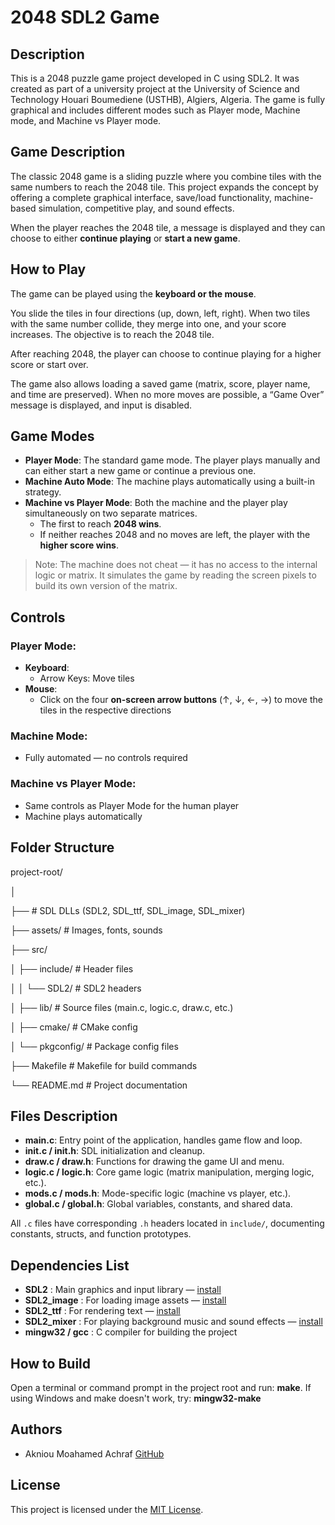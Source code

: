 # 2048 SDL2 Game

## Description
This is a 2048 puzzle game project developed in C using SDL2. It was created as part of a university project at the University of Science and Technology Houari Boumediene (USTHB), Algiers, Algeria. The game is fully graphical and includes different modes such as Player mode, Machine mode, and Machine vs Player mode.

## Game Description
The classic 2048 game is a sliding puzzle where you combine tiles with the same numbers to reach the 2048 tile. This project expands the concept by offering a complete graphical interface, save/load functionality, machine-based simulation, competitive play, and sound effects.

When the player reaches the 2048 tile, a message is displayed and they can choose to either **continue playing** or **start a new game**.

## How to Play
The game can be played using the **keyboard or the mouse**.

You slide the tiles in four directions (up, down, left, right). When two tiles with the same number collide, they merge into one, and your score increases. The objective is to reach the 2048 tile.

After reaching 2048, the player can choose to continue playing for a higher score or start over.

The game also allows loading a saved game (matrix, score, player name, and time are preserved). When no more moves are possible, a “Game Over” message is displayed, and input is disabled.

## Game Modes
- **Player Mode**: The standard game mode. The player plays manually and can either start a new game or continue a previous one.
- **Machine Auto Mode**: The machine plays automatically using a built-in strategy.
- **Machine vs Player Mode**: Both the machine and the player play simultaneously on two separate matrices.
  - The first to reach **2048 wins**.
  - If neither reaches 2048 and no moves are left, the player with the **higher score wins**.

> Note: The machine does not cheat — it has no access to the internal logic or matrix. It simulates the game by reading the screen pixels to build its own version of the matrix.

## Controls

### Player Mode:
- **Keyboard**:
  - Arrow Keys: Move tiles
- **Mouse**:
  - Click on the four **on-screen arrow buttons** (↑, ↓, ←, →) to move the tiles in the respective directions

### Machine Mode:
- Fully automated — no controls required

### Machine vs Player Mode:
- Same controls as Player Mode for the human player
- Machine plays automatically

## Folder Structure
project-root/

│

├── # SDL DLLs (SDL2, SDL_ttf, SDL_image, SDL_mixer)

├── assets/ # Images, fonts, sounds 

├── src/

│ ├── include/ # Header files

│ │ └── SDL2/ # SDL2 headers

│ ├── lib/ # Source files (main.c, logic.c, draw.c, etc.)

│ ├── cmake/ # CMake config

│ └── pkgconfig/ # Package config files

├── Makefile # Makefile for build commands

└── README.md # Project documentation

## Files Description

- **main.c**: Entry point of the application, handles game flow and loop.
- **init.c / init.h**: SDL initialization and cleanup.
- **draw.c / draw.h**: Functions for drawing the game UI and menu.
- **logic.c / logic.h**: Core game logic (matrix manipulation, merging logic, etc.).
- **mods.c / mods.h**: Mode-specific logic (machine vs player, etc.).
- **global.c / global.h**: Global variables, constants, and shared data.

All `.c` files have corresponding `.h` headers located in `include/`, documenting constants, structs, and function prototypes.

## Dependencies List

- **SDL2** : Main graphics and input library — [install](https://www.libsdl.org/)
- **SDL2_image** : For loading image assets — [install](https://www.libsdl.org/projects/SDL_image/)
- **SDL2_ttf** : For rendering text — [install](https://www.libsdl.org/projects/SDL_ttf/)
- **SDL2_mixer** : For playing background music and sound effects — [install](https://www.libsdl.org/projects/SDL_mixer/)
- **mingw32 / gcc** : C compiler for building the project

## How to Build
Open a terminal or command prompt in the project root and run: **make**. If using Windows and make doesn't work, try: **mingw32-make**

## Authors
- Akniou Moahamed Achraf [GitHub](https://github.com/Zweihander-25)

## License
This project is licensed under the [MIT License](LICENSE).

